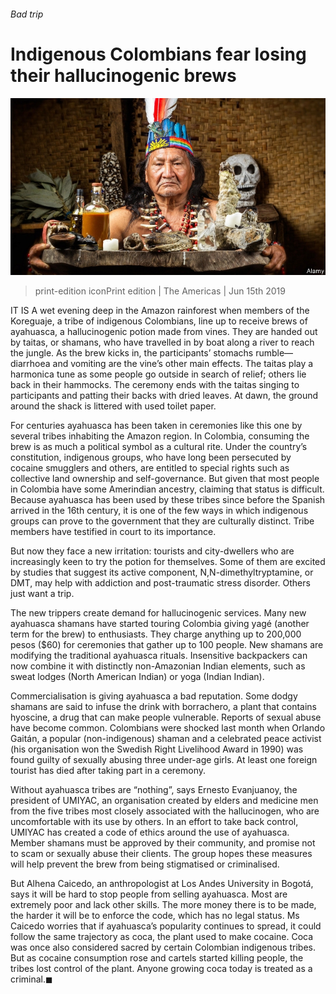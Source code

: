 ###### Bad trip

# Indigenous Colombians fear losing their hallucinogenic brews 

![image](images/20190615_amp501.jpg) 

> print-edition iconPrint edition | The Americas | Jun 15th 2019 

IT IS A wet evening deep in the Amazon rainforest when members of the Koreguaje, a tribe of indigenous Colombians, line up to receive brews of ayahuasca, a hallucinogenic potion made from vines. They are handed out by taitas, or shamans, who have travelled in by boat along a river to reach the jungle. As the brew kicks in, the participants’ stomachs rumble—diarrhoea and vomiting are the vine’s other main effects. The taitas play a harmonica tune as some people go outside in search of relief; others lie back in their hammocks. The ceremony ends with the taitas singing to participants and patting their backs with dried leaves. At dawn, the ground around the shack is littered with used toilet paper. 

For centuries ayahuasca has been taken in ceremonies like this one by several tribes inhabiting the Amazon region. In Colombia, consuming the brew is as much a political symbol as a cultural rite. Under the country’s constitution, indigenous groups, who have long been persecuted by cocaine smugglers and others, are entitled to special rights such as collective land ownership and self-governance. But given that most people in Colombia have some Amerindian ancestry, claiming that status is difficult. Because ayahuasca has been used by these tribes since before the Spanish arrived in the 16th century, it is one of the few ways in which indigenous groups can prove to the government that they are culturally distinct. Tribe members have testified in court to its importance. 

But now they face a new irritation: tourists and city-dwellers who are increasingly keen to try the potion for themselves. Some of them are excited by studies that suggest its active component, N,N-dimethyltryptamine, or DMT, may help with addiction and post-traumatic stress disorder. Others just want a trip. 

The new trippers create demand for hallucinogenic services. Many new ayahuasca shamans have started touring Colombia giving yagé (another term for the brew) to enthusiasts. They charge anything up to 200,000 pesos ($60) for ceremonies that gather up to 100 people. New shamans are modifying the traditional ayahuasca rituals. Insensitive backpackers can now combine it with distinctly non-Amazonian Indian elements, such as sweat lodges (North American Indian) or yoga (Indian Indian). 

Commercialisation is giving ayahuasca a bad reputation. Some dodgy shamans are said to infuse the drink with borrachero, a plant that contains hyoscine, a drug that can make people vulnerable. Reports of sexual abuse have become common. Colombians were shocked last month when Orlando Gaitán, a popular (non-indigenous) shaman and a celebrated peace activist (his organisation won the Swedish Right Livelihood Award in 1990) was found guilty of sexually abusing three under-age girls. At least one foreign tourist has died after taking part in a ceremony. 

Without ayahuasca tribes are “nothing”, says Ernesto Evanjuanoy, the president of UMIYAC, an organisation created by elders and medicine men from the five tribes most closely associated with the hallucinogen, who are uncomfortable with its use by others. In an effort to take back control, UMIYAC has created a code of ethics around the use of ayahuasca. Member shamans must be approved by their community, and promise not to scam or sexually abuse their clients. The group hopes these measures will help prevent the brew from being stigmatised or criminalised. 

But Alhena Caicedo, an anthropologist at Los Andes University in Bogotá, says it will be hard to stop people from selling ayahuasca. Most are extremely poor and lack other skills. The more money there is to be made, the harder it will be to enforce the code, which has no legal status. Ms Caicedo worries that if ayahuasca’s popularity continues to spread, it could follow the same trajectory as coca, the plant used to make cocaine. Coca was once also considered sacred by certain Colombian indigenous tribes. But as cocaine consumption rose and cartels started killing people, the tribes lost control of the plant. Anyone growing coca today is treated as a criminal.◼ 

